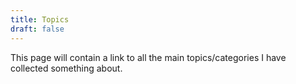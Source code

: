 ```yaml
---
title: Topics
draft: false
---
```

This page will contain a link to all the main topics/categories I have collected something about.